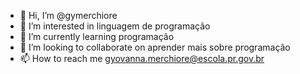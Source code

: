 - 👋 Hi, I’m @gymerchiore
- 👀 I’m interested in linguagem de programação
- 🌱 I’m currently learning programaçâo
- 💞️ I’m looking to collaborate on aprender mais sobre programaçâo 
- 📫 How to reach me gyovanna.merchiore@escola.pr.gov.br

<!---
gymerchiore/gymerchiore is a ✨ special ✨ repository because its `README.md` (this file) appears on your GitHub profile.
You can click the Preview link to take a look at your changes.
--->

